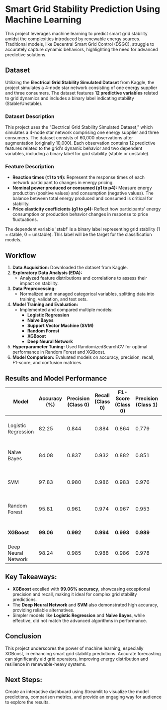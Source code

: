# Smart Grid Stability Prediction Using Machine Learning

This project leverages machine learning to predict smart grid stability amidst the complexities introduced by renewable energy sources. Traditional models, like Decentral Smart Grid Control (DSGC), struggle to accurately capture dynamic behaviors, highlighting the need for advanced predictive solutions.

## Dataset

Utilizing the **Electrical Grid Stability Simulated Dataset** from Kaggle, the project simulates a 4-node star network consisting of one energy supplier and three consumers. The dataset features **12 predictive variables** related to grid dynamics and includes a binary label indicating stability (Stable/Unstable).

### Dataset Description
This project uses the "Electrical Grid Stability Simulated Dataset," which simulates a 4-node star network comprising one energy supplier and three consumers. The dataset consists of 60,000 observations after augmentation (originally 10,000). Each observation contains 12 predictive features related to the grid's dynamic behavior and two dependent variables, including a binary label for grid stability (stable or unstable).

### Feature Description
* **Reaction times (τ1 to τ4):** Represent the response times of each network participant to changes in energy pricing.
* **Nominal power produced or consumed (p1 to p4):** Measure energy production (positive values) and consumption (negative values). The balance between total energy produced and consumed is critical for stability.
* **Price elasticity coefficients (g1 to g4):** Reflect how participants' energy consumption or production behavior changes in response to price fluctuations.

The dependent variable 'stabf' is a binary label representing grid stability (1 = stable, 0 = unstable). This label will be the target for the classification models.

## Workflow

1. **Data Acquisition:** Downloaded the dataset from Kaggle.
2. **Exploratory Data Analysis (EDA):**
   * Analyzed feature distributions and correlations to assess their impact on stability.
3. **Data Preprocessing:**
   * Normalized and managed categorical variables, splitting data into training, validation, and test sets.
4. **Model Training and Evaluation:**
   * Implemented and compared multiple models:
      * **Logistic Regression**
      * **Naive Bayes**
      * **Support Vector Machine (SVM)**
      * **Random Forest**
      * **XGBoost**
      * **Deep Neural Network**
5. **Hyperparameter Tuning:** Used RandomizedSearchCV for optimal performance in Random Forest and XGBoost.
6. **Model Comparison:** Evaluated models on accuracy, precision, recall, F1-score, and confusion matrices.

## Results and Model Performance

| Model | Accuracy (%) | Precision (Class 0) | Recall (Class 0) | F1-Score (Class 0) | Precision (Class 1) | Recall (Class 1) | F1-Score (Class 1) | Confusion Matrix |
|-------|--------------|---------------------|------------------|--------------------|--------------------|------------------|--------------------|------------------|
| Logistic Regression | 82.25 | 0.844 | 0.884 | 0.864 | 0.779 | 0.716 | 0.746 | [[6743, 887], [1243, 3127]] |
| Naive Bayes | 84.08 | 0.837 | 0.932 | 0.882 | 0.851 | 0.682 | 0.757 | [[7108, 522], [1388, 2982]] |
| SVM | 97.83 | 0.980 | 0.986 | 0.983 | 0.976 | 0.965 | 0.970 | [[7525, 105], [155, 4215]] |
| Random Forest | 95.81 | 0.961 | 0.974 | 0.967 | 0.953 | 0.931 | 0.942 | [[7430, 200], [303, 4067]] |
| **XGBoost** | **99.06** | **0.992** | **0.994** | **0.993** | **0.989** | **0.985** | **0.987** | **[[7581, 49], [64, 4306]]** |
| Deep Neural Network | 98.24 | 0.985 | 0.988 | 0.986 | 0.978 | 0.973 | 0.976 | [[7535, 95], [116, 4254]] |

## Key Takeaways:

* **XGBoost** excelled with **99.06% accuracy**, showcasing exceptional precision and recall, making it ideal for complex grid stability predictions.
* The **Deep Neural Network** and **SVM** also demonstrated high accuracy, providing reliable alternatives.
* Simpler models like **Logistic Regression** and **Naive Bayes**, while effective, did not match the advanced algorithms in performance.

## Conclusion

This project underscores the power of machine learning, especially XGBoost, in enhancing smart grid stability predictions. Accurate forecasting can significantly aid grid operators, improving energy distribution and resilience in renewable-heavy systems.


## Next Steps:
Create an interactive dashboard using Streamlit to visualize the model predictions, comparison metrics, and provide an engaging way for audience to explore the results.
